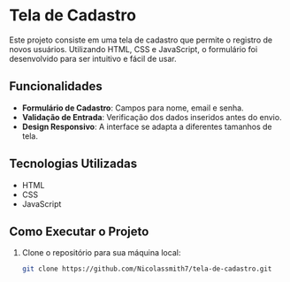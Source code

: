 # Tela de Cadastro


Este projeto consiste em uma tela de cadastro que permite o registro de novos usuários. Utilizando HTML, CSS e JavaScript, o formulário foi desenvolvido para ser intuitivo e fácil de usar.

## Funcionalidades

- **Formulário de Cadastro**: Campos para nome, email e senha.
- **Validação de Entrada**: Verificação dos dados inseridos antes do envio.
- **Design Responsivo**: A interface se adapta a diferentes tamanhos de tela.

## Tecnologias Utilizadas

- HTML
- CSS
- JavaScript

## Como Executar o Projeto

1. Clone o repositório para sua máquina local:
   ```bash
   git clone https://github.com/Nicolassmith7/tela-de-cadastro.git
